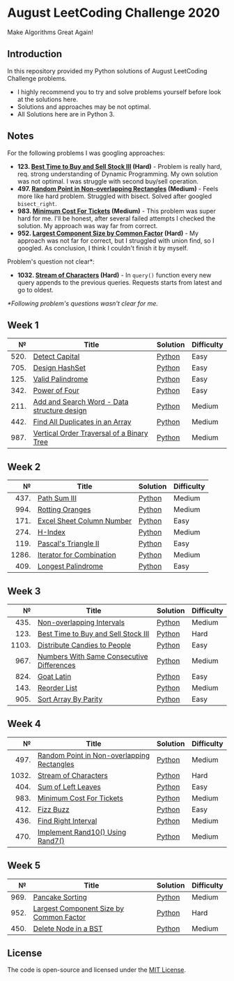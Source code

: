 # August LeetCoding Challenge 2020
Make Algorithms Great Again!

## Introduction
In this repository provided my Python solutions of August LeetCoding Challenge problems. 
- I highly recommend you to try and solve problems yourself before look at the solutions here.
- Solutions and approaches may be not optimal.
- All Solutions here are in Python 3.

## Notes
For the following problems I was googling approaches:
* <b>123\. <ins>Best Time to Buy and Sell Stock III</ins> (Hard)</b> - Problem is really hard, req. strong understanding of Dynamic Programming. My own solution was not optimal. I was struggle with second buy/sell operation.
* <b>497\. <ins>Random Point in Non-overlapping Rectangles</ins> (Medium)</b> - Feels more like hard problem. Struggled with bisect. Solved after googled `bisect_right`.
* <b>983\. <ins>Minimum Cost For Tickets</ins> (Medium)</b> - This problem was super hard for me. I'll be honest, after several failed attempts I checked the solution. My approach was way far from correct.
* <b>952\. <ins>Largest Component Size by Common Factor</ins> (Hard)</b> - My approach was not far for correct, but I struggled with union find, so I googled. As conclusion, I think I couldn't finish it by myself.


Problem's question not clear*:
* <b>1032\. <ins>Stream of Characters</ins> (Hard)</b>  - In `query()` function every new query appends to the previous queries. Requests starts from latest and go to oldest.

_*Following problem's questions wasn't clear for me._

## Week 1
|№|Title|Solution|Difficulty|
| ----: | --- | --- | --- |
|520.|[Detect Capital](https://leetcode.com/problems/detect-capital/)|[Python](/Easy/520.DetectCapital.py)|Easy|
|705.|[Design HashSet](https://leetcode.com/problems/design-hashset/)|[Python](/Easy/705.DesignHashSet.py)|Easy|
|125.|[Valid Palindrome](https://leetcode.com/problems/valid-palindrome/)|[Python](/Easy/125.ValidPalindrome.py)|Easy|
|342.|[Power of Four](https://leetcode.com/problems/power-of-four/)|[Python](/Easy/342.PowerofFour.py)|Easy|
|211.|[Add and Search Word - Data structure design](https://leetcode.com/problems/add-and-search-word-data-structure-design/)|[Python](/Medium/211.AddandSearchWord-Datastructuredesign.py)|Medium|
|442.|[Find All Duplicates in an Array](https://leetcode.com/problems/find-all-duplicates-in-an-array/)|[Python](/Medium/442.FindAllDuplicatesinanArray.py)|Medium|
|987.|[Vertical Order Traversal of a Binary Tree](https://leetcode.com/problems/vertical-order-traversal-of-a-binary-tree/)|[Python](/Medium/987.VerticalOrderTraversalofaBinaryTree.py)|Medium|

## Week 2
|№|Title|Solution|Difficulty|
| ----: | --- | --- | --- |
|437.|[Path Sum III](https://leetcode.com/problems/path-sum-iii/)|[Python](/Medium/437.PathSumIII.py)|Medium|
|994.|[Rotting Oranges](https://leetcode.com/problems/rotting-oranges/)|[Python](/Medium/994.RottingOranges.py)|Medium|
|171.|[Excel Sheet Column Number](https://leetcode.com/problems/excel-sheet-column-number/)|[Python](/Easy/171.ExcelSheetColumnNumber.py)|Easy|
|274.|[H-Index](https://leetcode.com/problems/h-index/)|[Python](/Medium/274.H-Index.py)|Medium|
|119.|[Pascal's Triangle II](https://leetcode.com/problems/pascals-triangle-ii/)|[Python](/Easy/119.PascalsTriangleII.py)|Easy|
|1286.|[Iterator for Combination](https://leetcode.com/problems/iterator-for-combination/)|[Python](/Medium/1286.IteratorforCombination.py)|Medium|
|409.|[Longest Palindrome](https://leetcode.com/problems/longest-palindrome/)|[Python](/Easy/409.LongestPalindrome.py)|Easy|

## Week 3
|№|Title|Solution|Difficulty|
| ----: | --- | --- | --- |
|435.|[Non-overlapping Intervals](https://leetcode.com/problems/non-overlapping-intervals/)|[Python](/Medium/435.Non-overlappingIntervals.py)|Medium|
|123.|[Best Time to Buy and Sell Stock III](https://leetcode.com/problems/best-time-to-buy-and-sell-stock-iii/)|[Python](/Hard/123.BestTimetoBuyandSellStockIII.py)|Hard|
|1103.|[Distribute Candies to People](https://leetcode.com/problems/distribute-candies-to-people/)|[Python](/Easy/1103.DistributeCandiestoPeople.py)|Easy|
|967.|[Numbers With Same Consecutive Differences](https://leetcode.com/problems/numbers-with-same-consecutive-differences/)|[Python](/Medium/967.NumbersWithSameConsecutiveDifferences.py)|Medium|
|824.|[Goat Latin](https://leetcode.com/problems/goat-latin/)|[Python](/Easy/824.GoatLatin.py)|Easy|
|143.|[Reorder List](https://leetcode.com/problems/reorder-list/)|[Python](/Medium/143.ReorderList.py)|Medium|
|905.|[Sort Array By Parity](https://leetcode.com/problems/sort-array-by-parity/)|[Python](/Easy/905.SortArrayByParity.py)|Easy|

## Week 4
|№|Title|Solution|Difficulty|
| ----: | --- | --- | --- |
|497.|[Random Point in Non-overlapping Rectangles](https://leetcode.com/problems/random-point-in-non-overlapping-rectangles/)|[Python](/Medium/497.RandomPointinNon-overlappingRectangles.py)|Medium|
|1032.|[Stream of Characters](https://leetcode.com/problems/stream-of-characters/)|[Python](/Hard/1032.StreamofCharacters.py)|Hard|
|404.|[Sum of Left Leaves](https://leetcode.com/problems/sum-of-left-leaves/)|[Python](/Easy/404.SumofLeftLeaves.py)|Easy|
|983.|[Minimum Cost For Tickets](https://leetcode.com/problems/minimum-cost-for-tickets/)|[Python](/Medium/983.MinimumCostForTickets.py)|Medium|
|412.|[Fizz Buzz](https://leetcode.com/problems/fizz-buzz/)|[Python](/Easy/412.FizzBuzz.py)|Easy|
|436.|[Find Right Interval](https://leetcode.com/problems/find-right-interval/)|[Python](/Medium/436.FindRightInterval.py)|Medium|
|470.|[Implement Rand10() Using Rand7()](https://leetcode.com/problems/implement-rand10-using-rand7/)|[Python](/Medium/470.ImplementRand10()UsingRand7().py)|Medium|

## Week 5
|№|Title|Solution|Difficulty|
| ----: | --- | --- | --- |
|969.|[Pancake Sorting](https://leetcode.com/problems/pancake-sorting/)|[Python](/Medium/969.PancakeSorting.py)|Medium|
|952.|[Largest Component Size by Common Factor](https://leetcode.com/problems/largest-component-size-by-common-factor/)|[Python](/Hard/952.LargestComponentSizebyCommonFactor.py)|Hard|
|450.|[Delete Node in a BST](https://leetcode.com/problems/delete-node-in-a-bst/)|[Python](/Medium/450.DeleteNodeinaBST.py)|Medium|

## License
The code is open-source and licensed under the [MIT License](/LICENSE).
